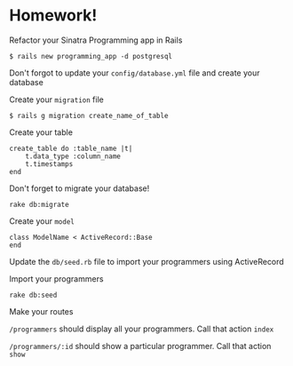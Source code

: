 # Homework!

Refactor your Sinatra Programming app in Rails

```
$ rails new programming_app -d postgresql
```

Don't forgot to update your `config/database.yml` file and create your database

Create your `migration` file

```
$ rails g migration create_name_of_table
```


Create your table

```
create_table do :table_name |t|
    t.data_type :column_name
    t.timestamps
end
```

Don't forget to migrate your database!

```
rake db:migrate
```

Create your `model`

```
class ModelName < ActiveRecord::Base
end
```

Update the `db/seed.rb` file to import your programmers using ActiveRecord

Import your programmers

```
rake db:seed
```

Make your routes

`/programmers` should display all your programmers. Call that action `index`

`/programmers/:id` should show a particular programmer.  Call that action `show`

